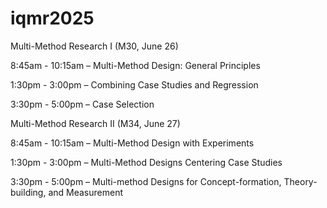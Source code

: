 # iqmr2025

Multi-Method Research I (M30, June 26)

8:45am - 10:15am – Multi-Method Design: General Principles

1:30pm - 3:00pm – Combining Case Studies and Regression

3:30pm - 5:00pm – Case Selection

Multi-Method Research II (M34, June 27)

8:45am - 10:15am – Multi-Method Design with Experiments

1:30pm - 3:00pm – Multi-Method Designs Centering Case Studies

3:30pm - 5:00pm – Multi-method Designs for Concept-formation, Theory-building, and Measurement
